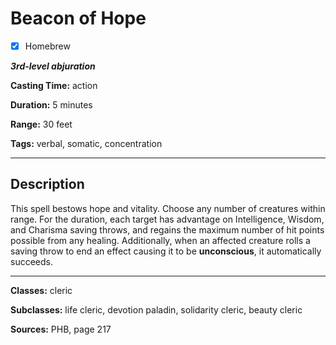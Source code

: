 # Beacon of Hope

- [x] Homebrew

***3rd-level abjuration***

**Casting Time:** action

**Duration:** 5 minutes

**Range:** 30 feet

**Tags:** verbal, somatic, concentration

---

## Description
This spell bestows hope and vitality. Choose any number of creatures within range. For the duration, each target has advantage on Intelligence, Wisdom, and Charisma saving throws, and regains the maximum number of hit points possible from any healing. Additionally, when an affected creature rolls a saving throw to end an effect causing it to be **unconscious**, it automatically succeeds.

---

**Classes:** cleric

**Subclasses:** life cleric, devotion paladin, solidarity cleric, beauty cleric

**Sources:** PHB, page 217
